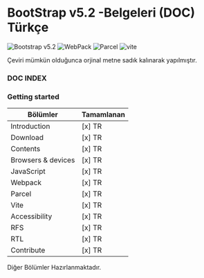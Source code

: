 # BootStrap v5.2 -Belgeleri (DOC) Türkçe 

![Bootstrap v5.2](https://getbootstrap.com/docs/5.2/assets/brand/bootstrap-logo-shadow.png) ![WebPack](https://getbootstrap.com/docs/5.2/assets/img/webpack.png)
![Parcel](https://getbootstrap.com/docs/5.2/assets/img/parcel.png) ![vite](https://getbootstrap.com/docs/5.2/assets/img/vite.png)



 Çeviri mümkün olduğunca orjinal metne sadık kalınarak yapılmıştır. 



### DOC INDEX
### Getting started

| Bölümler            | Tamamlanan
| --------------------|------------
| Introduction        |  [x] TR
| Download            |  [x] TR
| Contents            |  [x] TR
| Browsers & devices  |  [x] TR
| JavaScript          |  [x] TR
| Webpack             |  [x] TR
| Parcel              |  [x] TR
| Vite                |  [x] TR
| Accessibility       |  [x] TR
| RFS                 |  [x] TR
| RTL                 |  [x] TR
| Contribute          |  [x] TR




Diğer Bölümler Hazırlanmaktadır. 


